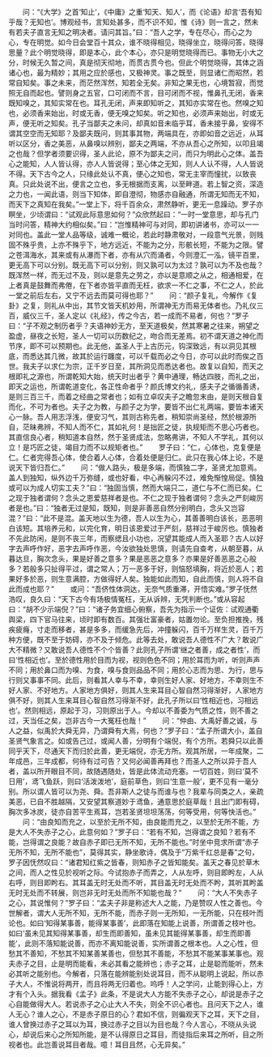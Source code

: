 <!-- { "loadSidebar": true } -->
　　问：“《大学》之首‘知止’，《中庸》之重‘知天、知人’，而《论语》却言‘吾有知乎哉？无知也’。博观经书，言知处甚多，而不识不知，惟《诗》则一言之，然未有若夫子直言无知之明决者。请问其旨。”曰：“吾人之学，专在尽心，而心之为心，专在明觉。如今日会堂百十其众，谁不晓得相见，晓得坐立，晓得问答，晓得思量？此个明觉晓得，即是本心，此个本心，亦只是明觉晓得而已。事物无小大之分，时候无久暂之间，真是彻天彻地，而贯古贯今也。但此个明觉晓得，其体之涵诸心也，最为精妙；其用之应於感也，又极神灵。事之既至，则显诸仁而昭然，若常自知矣。事之未来，而茫然浑然，知若全无矣。非知之果无也，心境暂寂，而觉照无自而起也。譬则身之五官，口可闭而不言，目可闭而不视，惟鼻孔无闭，香来既知嗅之，其知实常在也。耳孔无闭，声来即知听之，其知亦实常在也。然嗅之知也，必须香来始出，时或无香，便无嗅之知矣。听之知也，必须声来始出，时或无声，便无听之知矣。孔子当鄙夫之未问，却真如音未临乎耳，香未接乎鼻，安得不谓其空空而无知耶？及鄙夫既问，则其事其物，两端具在，亦即如音之远近，从耳听以区分，香之美恶，从鼻嗅以辨别，鄙夫之两端，不亦从吾心之所知，以叩且竭之也哉？但学者须要识得，圣人此论，原不为鄙夫之问，而只为明此心之体。盖吾心之能知，人人皆认得，亦人人皆说得；至心体之无知，则人人认不得，人人皆说不得。天下古今之人，只缘此处认不真，便心之知也，常无主宰而憧扰，以致丧真。只此处说不出，便言之立也，多无根据而支离，以至畔道。若上智之资，深造之力也，一闻此语，则当下知体，即自澄彻，物感亦自融通，所谓无知而无不知，而天下之真知在我矣。”一堂上下，将千百余众，肃然静听，更无一息躁动。罗子亦瞑坐，少顷谓曰：“试观此际意思如何？”众欣然起曰：“一时一堂意思，却与孔门当时问答，精神大约相似矣。”曰：“岂惟精神可与对同，即初讲诸书，亦可以一一对同也。盖此一堂人品等级，诚难一概论，若此时静肃敬对，一段意气光景，则贱固不殊乎贵，上亦不殊乎下，地方远近，不能为之分，形骸长短，不能为之限。譬之苍洱海水，其来或有从瀑而下者，亦有从穴而涌者，今则澄汇一泓，镜平百里，更无高下可以分别。既无高下可以分别，则又孰可以为太过？孰可以为不及也哉？既浑然一样，而无过不及，则以是意先之劳之，亦以是意顺之从之，相通相爱，在上者真是鼓舞而弗倦，在下者亦皆平直而无枉，欲求一不仁之事，不仁之人，於此一堂之前后左右，又宁不远去而莫可得也耶？”
　　问：“颜子复礼，今解作《复卦》之复，则礼从中出，其节文皆天机妙用，所谓神无方而易无体者也。乃礼仪三百，威仪三千，圣人定以《礼经》，传之今古，若一成而不易者，何也？”罗子曰：“子不观之制历者乎？夫语神妙无方，至天道极矣，然其寒暑之往来，朔望之盈虚，昼夜之长短，圣人一切可以历数纪之，吻合而无差焉。初不谓天道之神化而节序，即不可以预期也。此无他，盖圣人于上古历元，钩深致远，有以洞见其根底，而悉达其几微，故其於运行躔度，可以千载而必之今日，亦可以此时而俟之百世。我夫子以求仁为宗，正千岁日至，其所洞见而悉达者也。故复以自知，而天之根即礼之源也，所谓乾知大始，统天时出者乎？黄中通理，畅达四肢，而礼之出，即天之运也，所谓乾道变化，各正性命者乎？颜氏博文约礼，感夫子之循循善诱，是则三百三千，而着之经曲之常者也；如有立卓叹夫子之瞻忽末由，是则天根自复而化，不可为者也。夫子之为教，与颜子之为学，要皆不出仁礼两端，要皆本诸天心一脉。吾人用志浮浅，便安习气，其则古称先者，稍知崇尚圣经，然於根源所自，茫昧弗辨，不知人而不仁，其如礼何！是拙匠之徒，执规矩而不思心巧者也。其直信良心者，稍知道本自然，然于圣贤成法，忽略弗讲，不知人不学礼，其何以立！是巧匠之徒，竭目力而不以规矩者也。”
　　罗子曰：“仁，心体也，克复便是仁。仁者完得吾心体，使合着人心体，合着处便是归仁。此只在我心体上论，不是说天下皆归吾仁。”
　　问：“做人路头，极是多端，而慎独二字，圣贤尤加意焉。盖人到独知，纵外边千万弥缝，或也好看，中心再躲闪不过，难免惭惶局促。慎独或可以为成人切实工夫？”曰：“独固当慎，然而大端只二，道仁与不仁而已矣。仁之现于独者谓何？念头之恩爱慈祥者是也。不仁之现于独者谓何？念头之严刻峻厉者是也。”曰：“独者无过是知，既知，则是非善恶自然分别明白，念头又岂容混？”曰：“此不是混。盖天地以生为德，吾人以生为心，其善善明白该长，恶恶明白该短。其培养元和，以完化育，明日该恩爱过于严刻，慈祥过于峻厉也。慎独者不先此防闲，是则不丧三年，而察缌且小功也，况望其能成人而入圣耶？古人以好字去声呼作好，恶字去声呼作恶，今汝欲独处思慎，则请先自查考，从朝至暮，从暮达旦，胸次念头，果是好善之意多？果是恶恶之意多？亦果是好善恶恶之心般多？若般多只扯得平过，谓之常人；万一恶多于好，则恼怒填胸，将近於恶人；若果好多於恶，则生意满腔，方做得好人矣。独能如此而知，自此而慎，则人将不自此而成也耶？”
　　或问：“吾侪性体洞达，无奈气质重滞，开悟实难。”罗子怃然浩叹，良久曰：“天下古今有场极情冤枉，无从诉辨，无凭判断也。”或从容起曰：“胡不少示端倪？”曰：“诸子务宜细心俯察，吾先为指示一个证佐：试观通衢舆梁，四下官马往来，顷时即有数百。其强壮富豪者，姑置勿论。至负担推挽，残疾疲癃，寸走而移者，甚是多多，而缓急先后，冲撞躲闪，百千万样生灵，百千万种方便，既不至于妨碍，亦不及于倾危。此等去处，敢说吾人德性不广大？敢说广大不精微？又敢说吾人德性不个个皆善？此则孔子所谓‘继之者善，成之者性’，而曰‘性相近也’。至於德性用於目而为视，视则色色不同；用於耳而为听，听则声声不同；用於鼻口而为嗅、为食，嗅与食则品品不同；用於心志而为思、为行，思与行则又事事不同。此后，则看其人幸与不幸，幸则生好人家、好地方，不幸则生不好人家、不好地方。人家地方俱好，则其人生来耳目心智自然习得渐好，人家地方俱不好，则其人生来耳目心智自然习得渐不好，此孔子所以曰‘性相近也，习相远也’。然则相远，原起于习，习则原出于人。今却以不善委为气质之性，则不善之过，天当任之矣，岂非古今一大冤枉也哉！”
　　问：“仲由、大禹好善之诚，与人之益，似禹於大舜无异，乃谓舜有大焉，何也？”罗子曰：“孟子所谓大小，盖自圣贤气象言之。如或告己过，或闻人善，分明有个端倪，有个方所。若舜只以此善同乎天下，尽通天下而归於此善，更无端倪，亦无方所。观其所居，一年成聚，二年成邑，三年成都，何待有过可告？又何必闻善再拜也？而圣人之所以异于吾人者，盖以所开眼目不同，故随遇随处，皆是此体流动充塞。一切百姓，则曰‘莫不日用’，鸢飞鱼跃，则曰‘活泼泼地’，庭前草色，则曰‘生意一般’，更不见有一毫分别。所以谓人皆可以为尧、舜。吾非斯人之徒与而谁与也？我辈与同类之人，亲疏美恶，已自不胜越隔，又安望其察道妙于鸢鱼，通意思於庭草哉！且出门即有碍，胸次多冰炭，徒亦自苦平生焉耳，岂若圣贤坦坦荡荡，何等受用，何等快活也。”
　　问：“由良知而充之，以至於无所不知，由良能而充之，以至於无所不能，方是大人不失赤子之心，此意何如？”罗子曰：“若有不知，岂得谓之良知？若有不能，岂得谓之良能？故自赤子即已无所不知，无所不能也。”时坐中竞求所谓“赤子无所不知，无所不能也”，莫得其实，静坐歌诗，偶及于“万紫千红总是春”之句，罗子因怃然叹曰：“诸君知红紫之皆春，则知赤子之皆知能矣。盖天之春见於草木之间，而人之性见於视听之际。今试抱赤子而弄之，人从左呼，则目即盻左，人从右呼，则目即盻右。其耳盖无时无处而不听，其目盖无时无处而不盻，其听其盻盖无时无处而不转展，则岂非无时无处而所不知能也哉？”
　　问：“大人不失赤子之心，其说惟何？”罗子曰：“孟夫子非是称述大人之能，乃是赞叹人性之善也。今世解者，谓大人无所不知，无所不能，而赤子则一无所知，一无所能，只在枝叶而论也。如曰‘知得某事善，能得某事善’，此即落在知能上说善，所谓善之枝叶也。如曰‘虽未见其知得某事善，却生而即善知，虽未见其能得某事善，却生而即善能’，此则不落知能说善，而亦不离知能说善，实所谓善之根本也。人之心性，但愁其不善知，不愁其不知某善某善也，但愁其不善能，不愁其不能某事某事也。观夫赤子之目，止是明而能看，未必其看之能辨也；赤子之耳，止是聪而能听，然未必其听之能别也。今解者，只落在能辨能别处说耳目，而不从聪明上说起，所以赤子大人，不惟说将两开，而且将两无归着也。呜呼！人之学问，止能到得心上，方才有个入头。据我看《孟子》此条，不是说大人方能不失赤子之心，却说是赤子之心自能做得大人。若说赤子之心止大人不失，则全不识心者也。且问天下之人，谁人无心？谁人之心，不是赤子原日的心？君如不信，则徧观天下之耳，天下之目，谁人曾换过赤子之耳以为耳，换过赤子之目以为目也哉？今人言心，不晓从头说心，却说后来心之所知所能，是不认得原日之耳目，而徒指后来耳之所听，目之所视者也。此岂善说耳目者哉。噫！耳目且然，心无异矣。”
